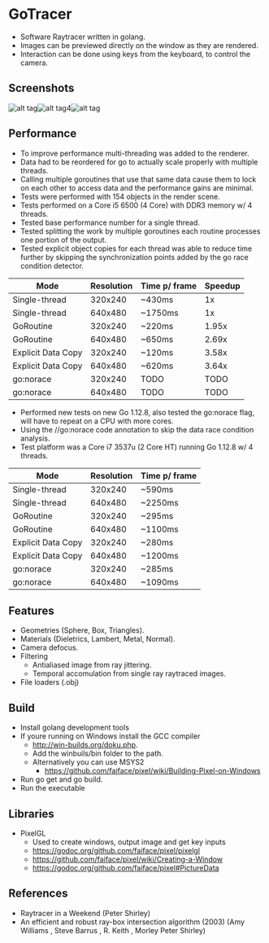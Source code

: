# GoTracer
 - Software Raytracer written in golang.
 - Images can be previewed directly on the window as they are rendered.
 - Interaction can be done using keys from the keyboard, to control the camera.



## Screenshots
![alt tag](https://raw.githubusercontent.com/tentone/gotracer/master/a.png)![alt tag](https://raw.githubusercontent.com/tentone/gotracer/master/b.png)4![alt tag](https://raw.githubusercontent.com/tentone/gotracer/master/c.png)



## Performance

 - To improve performance multi-threading was added to the renderer.
 - Data had to be reordered for go to actually scale properly with multiple threads.
 - Calling multiple goroutines that use that same data cause them to lock on each other to access data and the performance gains are minimal.
 - Tests were performed with 154 objects in the render scene.
 - Tests performed on a Core i5 6500 (4 Core) with DDR3 memory w/ 4 threads.
 - Tested base performance number for a single thread.
 - Tested splitting the work by multiple goroutines each routine processes one portion of the output.
 - Tested explicit object copies for each thread was able to reduce time further by skipping the synchronization points added by the go race condition detector.

| Mode               | Resolution | Time p/ frame | Speedup |
| ------------------ | ---------- | ------------- | ------- |
| Single-thread      | 320x240    | ~430ms        | 1x      |
| Single-thread      | 640x480    | ~1750ms       | 1x      |
| GoRoutine          | 320x240    | ~220ms        | 1.95x   |
| GoRoutine          | 640x480    | ~650ms        | 2.69x   |
| Explicit Data Copy | 320x240    | ~120ms        | 3.58x   |
| Explicit Data Copy | 640x480    | ~620ms        | 3.64x   |
| go:norace          | 320x240    | TODO          | TODO    |
| go:norace          | 640x480    | TODO          | TODO    |

 - Performed new tests on new Go 1.12.8, also tested the go:norace flag, will have to repeat on a CPU with more cores.
 - Using the //go:norace code annotation to skip the data race condition analysis.
 - Test platform was a Core i7 3537u (2 Core HT) running Go 1.12.8 w/ 4 threads.

| Mode               | Resolution | Time p/ frame |
| ------------------ | ---------- | ------------- |
| Single-thread      | 320x240    | ~590ms        |
| Single-thread      | 640x480    | ~2250ms       |
| GoRoutine          | 320x240    | ~295ms        |
| GoRoutine          | 640x480    | ~1100ms       |
| Explicit Data Copy | 320x240    | ~280ms        |
| Explicit Data Copy | 640x480    | ~1200ms       |
| go:norace          | 320x240    | ~285ms        |
| go:norace          | 640x480    | ~1090ms       |




## Features
 - Geometries (Sphere, Box, Triangles).
 - Materials (Dieletrics, Lambert, Metal, Normal).
 - Camera defocus.
 - Filtering
    - Antialiased image from ray jittering.
    - Temporal accomulation from single ray raytraced images.
 - File loaders (.obj)



## Build
 - Install golang development tools
 - If youre running on Windows install the GCC compiler
    - http://win-builds.org/doku.php.
    - Add the winbuils/bin folder to the path.
    - Alternatively you can use MSYS2
       - https://github.com/faiface/pixel/wiki/Building-Pixel-on-Windows
 - Run go get and go build.
 - Run the executable




## Libraries
 - PixelGL
    - Used to create windows, output image and get key inputs
    - https://godoc.org/github.com/faiface/pixel/pixelgl
    - https://github.com/faiface/pixel/wiki/Creating-a-Window
    - https://godoc.org/github.com/faiface/pixel#PictureData




## References
 - Raytracer in a Weekend (Peter Shirley)
 - An efficient and robust ray-box intersection algorithm (2003) (Amy Williams , Steve Barrus , R. Keith , Morley Peter Shirley)